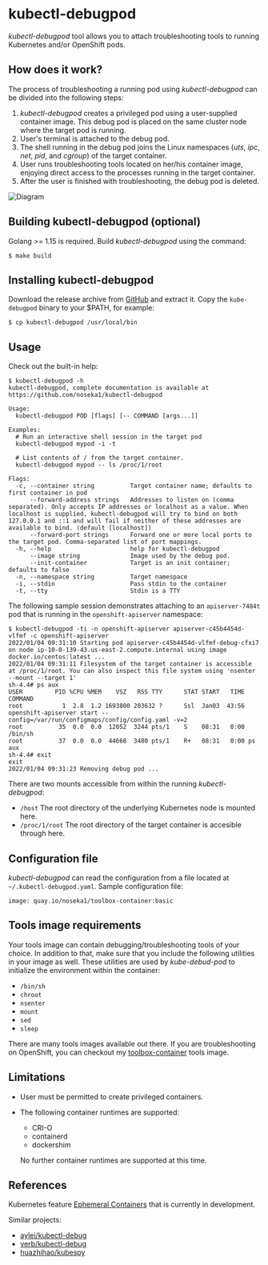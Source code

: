 # kubectl-debugpod

*kubectl-debugpod* tool allows you to attach troubleshooting tools to running Kubernetes and/or OpenShift pods.

## How does it work?

The process of troubleshooting a running pod using *kubectl-debugpod* can be divided into the following steps:

1. *kubectl-debugpod* creates a privileged pod using a user-supplied container image. This debug pod is placed on the same cluster node where the target pod is running.
2. User's terminal is attached to the debug pod.
3. The shell running in the debug pod joins the Linux namespaces (*uts*, *ipc*, *net*, *pid*, and *cgroup*) of the target container.
4. User runs troubleshooting tools located on her/his container image, enjoying direct access to the processes running in the target container.
5. After the user is finished with troubleshooting, the debug pod is deleted.

![Diagram](docs/kubectl_debugpod_diagram.svg "Diagram")

## Building kubectl-debugpod (optional)

Golang >= 1.15 is required. Build *kubectl-debugpod* using the command:

```
$ make build
```
## Installing kubectl-debugpod

Download the release archive from [GitHub](https://github.com/noseka1/kubectl-debugpod/releases) and extract it. Copy the `kube-debugpod` binary to your $PATH, for example:

```
$ cp kubectl-debugpod /usr/local/bin
```

## Usage

Check out the built-in help:

```
$ kubectl-debugpod -h
kubectl-debugpod, complete documentation is available at https://github.com/noseka1/kubectl-debugpod

Usage:
  kubectl-debugpod POD [flags] [-- COMMAND [args...]]

Examples:
  # Run an interactive shell session in the target pod
  kubectl-debugpod mypod -i -t

  # List contents of / from the target container.
  kubectl-debugpod mypod -- ls /proc/1/root

Flags:
  -c, --container string          Target container name; defaults to first container in pod
      --forward-address strings   Addresses to listen on (comma separated). Only accepts IP addresses or localhost as a value. When localhost is supplied, kubectl-debugpod will try to bind on both 127.0.0.1 and ::1 and will fail if neither of these addresses are available to bind. (default [localhost])
      --forward-port strings      Forward one or more local ports to the target pod. Comma-separated list of port mappings.
  -h, --help                      help for kubectl-debugpod
      --image string              Image used by the debug pod.
      --init-container            Target is an init container; defaults to false
  -n, --namespace string          Target namespace
  -i, --stdin                     Pass stdin to the container
  -t, --tty                       Stdin is a TTY
```

The following sample session demonstrates attaching to an `apiserver-7484t` pod that is running in the `openshift-apiserver` namespace:

```
$ kubectl-debugpod -ti -n openshift-apiserver apiserver-c45b4454d-vlfmf -c openshift-apiserver
2022/01/04 09:31:10 Starting pod apiserver-c45b4454d-vlfmf-debug-cfxi7 on node ip-10-0-139-43.us-east-2.compute.internal using image docker.io/centos:latest ...
2022/01/04 09:31:11 Filesystem of the target container is accessible at /proc/1/root. You can also inspect this file system using 'nsenter --mount --target 1'
sh-4.4# ps aux
USER         PID %CPU %MEM    VSZ   RSS TTY      STAT START   TIME COMMAND
root           1  2.8  1.2 1693800 203632 ?      Ssl  Jan03  43:56 openshift-apiserver start --config=/var/run/configmaps/config/config.yaml -v=2
root          35  0.0  0.0  12052  3244 pts/1    S    08:31   0:00 /bin/sh
root          37  0.0  0.0  44668  3480 pts/1    R+   08:31   0:00 ps aux
sh-4.4# exit
exit
2022/01/04 09:31:23 Removing debug pod ...
```

There are two mounts accessible from within the running *kubectl-debugpod*:

* `/host` The root directory of the underlying Kubernetes node is mounted here.
* `/proc/1/root` The root directory of the target container is accesible through here.

## Configuration file

*kubectl-debugpod* can read the configuration from a file located at `~/.kubectl-debugpod.yaml`. Sample configuration file:
```
image: quay.io/noseka1/toolbox-container:basic
```

## Tools image requirements

Your tools image can contain debugging/troubleshooting tools of your choice. In addition to that, make sure that you include the following utilities in your image as well. These utilities are used by *kube-debud-pod* to initialize the environment within the container:

* `/bin/sh`
* `chroot`
* `nsenter`
* `mount`
* `sed`
* `sleep`

There are many tools images available out there. If you are troubleshooting on OpenShift, you can checkout my [toolbox-container](https://github.com/noseka1/toolbox-container) tools image.

## Limitations

* User must be permitted to create privileged containers.
* The following container runtimes are supported:
  * CRI-O
  * containerd
  * dockershim
  
  No further container runtimes are supported at this time.

## References

Kubernetes feature [Ephemeral Containers](https://github.com/kubernetes/enhancements/issues/277) that is currently in development.

Similar projects:

* [aylei/kubectl-debug](https://github.com/aylei/kubectl-debug)
* [verb/kubectl-debug](https://github.com/verb/kubectl-debug)
* [huazhihao/kubespy](https://github.com/huazhihao/kubespy)
